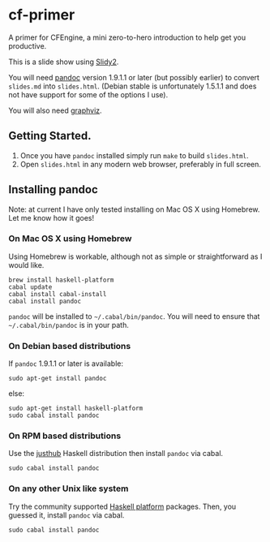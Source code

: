 cf-primer
=========

A primer for CFEngine, a mini zero-to-hero introduction to help get you productive.

This is a slide show using [Slidy2](http://www.w3.org/Talks/Tools/Slidy2).

You will need [pandoc](http://johnmacfarlane.net/pandoc/) version 1.9.1.1
or later (but possibly earlier) to convert `slides.md` into `slides.html`.
(Debian stable is unfortunately 1.5.1.1 and does not have support for some
of the options I use).

You will also need [graphviz](http://www.graphviz.org).

## Getting Started.

1. Once you have `pandoc` installed simply run `make` to build `slides.html`.
2. Open `slides.html` in any modern web browser, preferably in full screen.

## Installing pandoc

Note: at current I have only tested installing on Mac OS X using Homebrew.
Let me know how it goes!

### On Mac OS X using Homebrew

Using Homebrew is workable, although not as simple or straightforward as I
would like.

    brew install haskell-platform
    cabal update
    cabal install cabal-install
    cabal install pandoc

`pandoc` will be installed to `~/.cabal/bin/pandoc`. You will need to ensure
that `~/.cabal/bin/pandoc` is in your path.

### On Debian based distributions

If `pandoc` 1.9.1.1 or later is available:

    sudo apt-get install pandoc

else:

    sudo apt-get install haskell-platform
    sudo cabal install pandoc

### On RPM based distributions

Use the [justhub](http://www.justhub.org/download) Haskell distribution then
install `pandoc` via cabal.

    sudo cabal install pandoc

### On any other Unix like system

Try the community supported
[Haskell platform](http://www.haskell.org/platform/linux.html) packages.
Then, you guessed it, install `pandoc` via cabal.

    sudo cabal install pandoc
